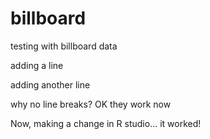 # billboard
testing with billboard data

adding a line

adding another line

why no line breaks? OK they work now

Now, making a change in R studio... it worked!


